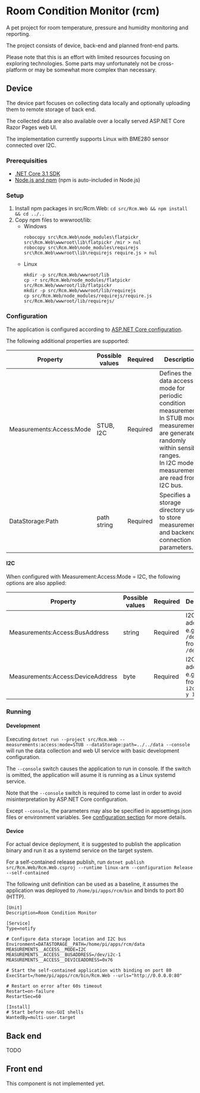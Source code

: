 # Room Condition Monitor (rcm)
A pet project for room temperature, pressure and humidity monitoring and reporting.

The project consists of device, back-end and planned front-end parts.

Please note that this is an effort with limited resources focusing on exploring technologies.
Some parts may unfortunately not be cross-platform or may be somewhat more complex than necessary.

## Device
The device part focuses on collecting data locally and optionally uploading them to remote storage of back end.

The collected data are also available over a locally served ASP.NET Core Razor Pages web UI.

The implementation currently supports Linux with BME280 sensor connected over I2C.

### Prerequisities
* [.NET Core 3.1 SDK](https://dotnet.microsoft.com/download)
* [Node.js and npm](https://nodejs.org/en/) (npm is auto-included in Node.js)

### Setup
1. Install npm packages in src/Rcm.Web: `cd src/Rcm.Web && npm install && cd ../..`
2. Copy npm files to wwwroot/lib:  
   * Windows  
      ```
     robocopy src\Rcm.Web\node_modules\flatpickr src\Rcm.Web\wwwroot\lib\flatpickr /mir > nul
     robocopy src\Rcm.Web\node_modules\requirejs src\Rcm.Web\wwwroot\lib\requirejs require.js > nul
     ```  
   * Linux  
      ```
     mkdir -p src/Rcm.Web/wwwroot/lib
     cp -r src/Rcm.Web/node_modules/flatpickr src/Rcm.Web/wwwroot/lib/flatpickr
     mkdir -p src/Rcm.Web/wwwroot/lib/requirejs
     cp src/Rcm.Web/node_modules/requirejs/require.js src/Rcm.Web/wwwroot/lib/requirejs/
     ```  

### Configuration
The application is configured according to [ASP.NET Core configuration](https://docs.microsoft.com/en-us/aspnet/core/fundamentals/configuration/?view=aspnetcore-3.1).

The following additional properties are supported:

| Property | Possible values | Required | Description |
| --- | --- | --- | --- |
| Measurements:Access:Mode | STUB, I2C | Required | Defines the data access mode for periodic condition measurements.<br>In STUB mode, measurements are generated randomly within sensible ranges.<br>In I2C mode, measurements are read from I2C bus. |
| DataStorage:Path | path string | Required | Specifies a storage directory used to store measurements and backend connection parameters. |


#### I2C
When configured with Measurement:Access:Mode = I2C, the following options are also applied:

| Property | Possible values | Required | Description |
| --- | --- | --- | --- |
| Measurements:Access:BusAddress | string | Required | I2C bus address, e.g. `/dev/i2c-1` from `ls /dev/*i2c*` |
| Measurements:Access:DeviceAddress | byte | Required | I2C device address, e.g. `0x76` from `i2cdetect -y 1` |

### Running
#### Development
Executing  `dotnet run --project src/Rcm.Web --measurements:access:mode=STUB --dataStorage:path=../../data --console` will run the data collection and web UI service with basic development configuration.  

The `--console` switch causes the application to run in console. If the switch is omitted, the application will asume it is running as a Linux systemd service.

Note that the `--console` switch is required to come last in order to avoid misinterpretation by ASP.NET Core configuration.

Except `--console`, the parameters may also be specified in appsettings.json files or environment variables. See [configuration section](#configuration) for more details.

#### Device
For actual device deployment, it is suggested to publish the application binary and run it as a systemd service on the target system.

For a self-contained release publish, run `dotnet publish src/Rcm.Web/Rcm.Web.csproj --runtime linux-arm --configuration Release --self-contained`

The following unit definition can be used as a baseline, it assumes the application was deployed to `/home/pi/apps/rcm/bin` and binds to port 80 (HTTP).
```
[Unit]
Description=Room Condition Monitor

[Service]
Type=notify

# Configure data storage location and I2C bus
Environment=DATASTORAGE__PATH=/home/pi/apps/rcm/data MEASUREMENTS__ACCESS__MODE=I2C MEASUREMENTS__ACCESS__BUSADDRESS=/dev/i2c-1 MEASUREMENTS__ACCESS__DEVICEADDRESS=0x76

# Start the self-contained application with binding on port 80
ExecStart=/home/pi/apps/rcm/bin/Rcm.Web --urls="http://0.0.0.0:80"

# Restart on error after 60s timeout
Restart=on-failure
RestartSec=60

[Install]
# Start before non-GUI shells
WantedBy=multi-user.target
```

## Back end
TODO

## Front end
This component is not implemented yet.
